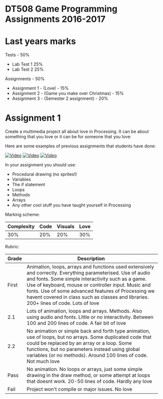 # DT508 Game Programming Assignments 2016-2017

# Last years marks

Tests - 50%
- Lab Test 1 25%
- Lab Test 2 25%

Assignments - 50%
- Assignment 1 - (Love) - 15%
- Assignment 2 - (Game you make over Christmas) - 15%
- Assignment 3 - (Semester 2 assignment) - 20%



# Assignment 1

Create a multimedia project all about love in Processing. It can be about something that you love or it can be for someone that you love:

Here are some examples of previous assignments that students have done:

[![Video](http://img.youtube.com/vi/Yy5MzcFQ99s/0.jpg)](http://www.youtube.com/watch?v=Yy5MzcFQ99s)
[![Video](http://img.youtube.com/vi/S575a92AsuQ/0.jpg)](http://www.youtube.com/watch?v=S575a92AsuQ)
[![Video](http://img.youtube.com/vi/wAEABphUJB8/0.jpg)](http://www.youtube.com/watch?v=wAEABphUJB8)

In your assignment you should use:

- Procedural drawing (no sprites!)
- Variables
- The if statement
- Loops
- Methods
- Arrays
- Any other cool stuff you have taught yourself in Processing 

Marking scheme:

| Complexity | Code | Visuals | Love |
|------------|----|---------|------|
|30%         |20% |20%      |30%   |

Rubric:

| Grade | Description |
| ------|-------------|
| First | Animation, loops, arrays and functions used extensively and correctly. Everything parameterised. Use of audio and fonts. Some simple interactivity such as a game. Use of keyboard, mouse or controller input. Music and fonts. Use of some advanced features of Processing we havent covered in class such as classes and libraries. 200+ lines of code. Lots of love |
| 2.1 | Lots of animation, loops and arrays. Methods. Also using audio and fonts. Little or no interactivity. Between 100 and 200 lines of code. A fair bit of love |
| 2.2 | No animation or simple back and forth type animation, use of loops, but no arrays. Some duplicated code that could be replaced by an array or a loop. Some functions, but no parameters instead using global variables (or no methods). Around 100 lines of code. Not much love |
| Pass | No animation. No loops or arrays, just some simple drawing in the draw method, or some attempt at loops that doesnt work. 20-50 lines of code. Hardly any love |
| Fail | Project won't compile or major issues. No love |
